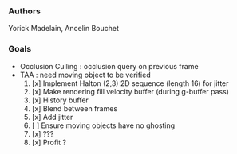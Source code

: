 ### Authors
Yorick Madelain, Ancelin Bouchet

### Goals

* Occlusion Culling : occlusion query on previous frame
* TAA : need moving object to be verified
  1. [x] Implement Halton (2,3) 2D sequence (length 16) for jitter
  2. [x] Make rendering fill velocity buffer (during g-buffer pass)
  3. [x] History buffer
  4. [x] Blend between frames
  5. [x] Add jitter
  6. [ ] Ensure moving objects have no ghosting
  7. [x] ???
  8. [x] Profit ?